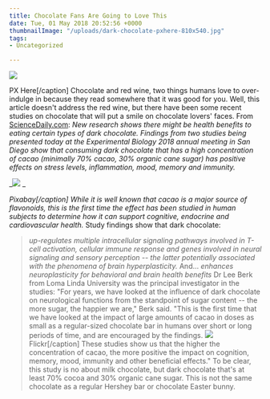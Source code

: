 ```yaml
---
title: Chocolate Fans Are Going to Love This
date: Tue, 01 May 2018 20:52:56 +0000
thumbnailImage: "/uploads/dark-chocolate-pxhere-810x540.jpg"
tags:
- Uncategorized

---
```

![](http://newsattorneys.staging.wpengine.com/wp-content/uploads/2018/05/dark-chocolate-pxhere.jpg) 

PX Here\[/caption\] Chocolate and red wine, two things humans love to over-indulge in because they read somewhere that it was good for you. Well, this article doesn't address the red wine, but there have been some recent studies on chocolate that will put a smile on chocolate lovers' faces. From [ScienceDaily.com](https://www.sciencedaily.com/releases/2018/04/180424133628.htm): _New research shows there might be health benefits to eating certain types of dark chocolate. Findings from two studies being presented today at the Experimental Biology 2018 annual meeting in San Diego show that consuming dark chocolate that has a high concentration of cacao (minimally 70% cacao, 30% organic cane sugar) has positive effects on stress levels, inflammation, mood, memory and immunity._

_![](http://newsattorneys.staging.wpengine.com/wp-content/uploads/2018/05/researcher.png) _

_Pixabay\[/caption\] While it is well known that cacao is a major source of flavonoids, this is the first time the effect has been studied in human subjects to determine how it can support cognitive, endocrine and cardiovascular health._ Study findings show that dark chocolate:

> _up-regulates multiple intracellular signaling pathways involved in T-cell activation, cellular immune response and genes involved in neural signaling and sensory perception -- the latter potentially associated with the phenomena of brain hyperplasticity._ And... _enhances neuroplasticity for behavioral and brain health benefits_ Dr Lee Berk from Loma Linda University was the principal investigator in the studies: "For years, we have looked at the influence of dark chocolate on neurological functions from the standpoint of sugar content -- the more sugar, the happier we are," Berk said. "This is the first time that we have looked at the impact of large amounts of cacao in doses as small as a regular-sized chocolate bar in humans over short or long periods of time, and are encouraged by the findings. ![](http://newsattorneys.staging.wpengine.com/wp-content/uploads/2018/05/dark-chocolate-flickr.jpg) Flickr\[/caption\] These studies show us that the higher the concentration of cacao, the more positive the impact on cognition, memory, mood, immunity and other beneficial effects." To be clear, this study is no about milk chocolate, but dark chocolate that's at least 70% cocoa and 30% organic cane sugar. This is not the same chocolate as a regular Hershey bar or chocolate Easter bunny.